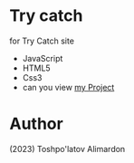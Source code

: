 # Try catch
for Try Catch site

- JavaScript 
- HTML5
- Css3
- can you view [my Project](https://toshpulatovalimardon.github.io/Try-Catch/)
# Author 
(2023) Toshpo'latov Alimardon
